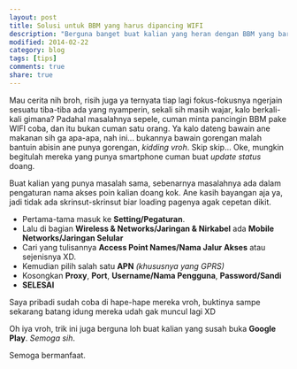 ```yaml
---
layout: post
title: Solusi untuk BBM yang harus dipancing WIFI
description: "Berguna banget buat kalian yang heran dengan BBM yang baru bisa aktif tapi harus di pancing pake WIFI."
modified: 2014-02-22
category: blog
tags: [tips]
comments: true
share: true
---
```


Mau cerita nih broh, risih juga ya ternyata tiap lagi fokus-fokusnya ngerjain sesuatu tiba-tiba ada yang nyamperin, sekali sih masih wajar, kalo berkali-kali gimana? Padahal masalahnya sepele, cuman minta pancingin BBM pake WIFI coba, dan itu bukan cuman satu orang. Ya kalo dateng bawain ane makanan sih ga apa-apa, nah ini... bukannya bawain gorengan malah bantuin abisin ane punya gorengan, *kidding vroh*. Skip skip... Oke, mungkin begitulah mereka yang punya smartphone cuman buat *update status* doang. 

Buat kalian yang punya masalah sama, sebenarnya masalahnya ada dalam pengaturan nama akses poin kalian doang kok. Ane kasih bayangan aja ya, jadi tidak ada skrinsut-skrinsut biar loading pagenya agak cepetan dikit.

- Pertama-tama masuk ke **Setting/Pegaturan**. 
- Lalu di bagian **Wireless & Networks/Jaringan & Nirkabel** ada **Mobile Networks/Jaringan Selular** 
- Cari yang tulisannya **Access Point Names/Nama Jalur Akses** atau sejenisnya XD.
- Kemudian pilih salah satu **APN** *(khususnya yang GPRS)* 
- Kosongkan **Proxy**, **Port**, **Username/Nama Pengguna**, **Password/Sandi**
- **SELESAI**

Saya pribadi sudah coba di hape-hape mereka vroh, buktinya sampe sekarang batang idung mereka udah gak muncul lagi XD

Oh iya vroh, trik ini juga berguna loh buat kalian yang susah buka **Google Play**. *Semoga sih*.

Semoga bermanfaat.